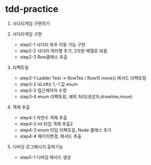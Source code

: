 # tdd-practice
1. 사다리게임 구현하기
2. 사다리게임 구현
   - step2-1 사다리 좌우 이동 기능 구현
   - step2-2 사다리 여러행 추가, 2차원 배열로 바꿈
   - step2-3 Row클래스 추출
3. 리팩토링
   - step3-1 Ladder Test -> RowTes / Row의 move() 메서드 리팩토링
   - step3-2 isLeft() 1,-1 값 enum
   - step3-3 접근제어자 수정
   - step3-4 enum 리팩토링, 예외 처리(생성자,drawline,move)
   
4. 객체 추출
   - step4-1 자연수 객체 추출
   - step4-2 int 타입 객체 추출2
   - step4-3 enum 타입 리팩토링, Node 클래스 추가 
   - step4-4 패키지변경, 메서드 추출 

5. 디버깅 로그메시지 출력기능
   - step5-1 디버깅 메서드 생성
   